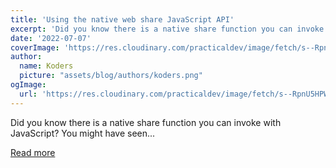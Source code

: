 ```yaml
---
title: 'Using the native web share JavaScript API'
excerpt: 'Did you know there is a native share function you can invoke with JavaScript?  You might have seen...'
date: '2022-07-07'
coverImage: 'https://res.cloudinary.com/practicaldev/image/fetch/s--RpnU5HPW--/c_imagga_scale,f_auto,fl_progressive,h_420,q_auto,w_1000/https://dev-to-uploads.s3.amazonaws.com/uploads/articles/y9a1n1sx9yipa4qw0dun.jpg'
author:
  name: Koders
  picture: "assets/blog/authors/koders.png"
ogImage:
  url: 'https://res.cloudinary.com/practicaldev/image/fetch/s--RpnU5HPW--/c_imagga_scale,f_auto,fl_progressive,h_420,q_auto,w_1000/https://dev-to-uploads.s3.amazonaws.com/uploads/articles/y9a1n1sx9yipa4qw0dun.jpg'
---
```


Did you know there is a native share function you can invoke with JavaScript?  You might have seen...

[Read more](https://dev.to/dailydevtips1/using-the-native-web-share-javascript-api-23ei)
